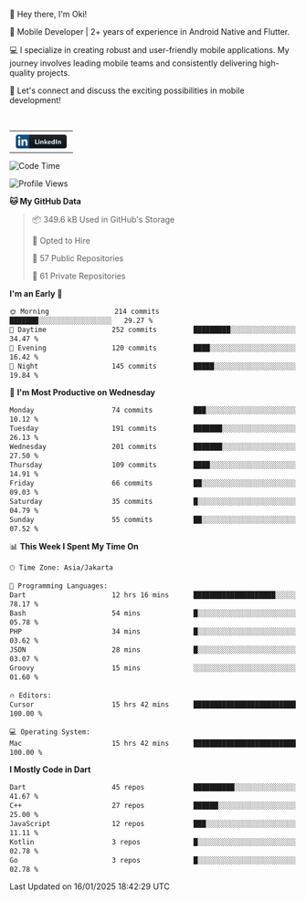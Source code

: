 <p>
 👋 Hey there, I'm Oki!

🚀 Mobile Developer | 2+ years of experience in Android Native and Flutter.

💻 I specialize in creating robust and user-friendly mobile applications. My journey involves leading mobile teams and consistently delivering high-quality projects.

🔗 Let's connect and discuss the exciting possibilities in mobile development!

<br>

<table style="border:none; border-collapse:collapse; cellspacing:0; cellpadding:0">
    <tr>
        <td>
           <a href="https://www.linkedin.com/in/oki-6ba305173/" target="_blank">
              <img src="https://github.com/inisialkey/inisialkey/blob/main/assets/linkedin.svg" alt="LinkedIn" style="vertical-align:top; margin:4px" height=24>
          </a>
        </td>
    </tr>
</table>

<!-- <br>

<!--START_SECTION:waka-->
![Code Time](http://img.shields.io/badge/Code%20Time-963%20hrs%2036%20mins-blue)

![Profile Views](http://img.shields.io/badge/Profile%20Views-1-blue)

**🐱 My GitHub Data** 

> 📦 349.6 kB Used in GitHub's Storage 
 > 
> 💼 Opted to Hire
 > 
> 📜 57 Public Repositories 
 > 
> 🔑 61 Private Repositories 
 > 
**I'm an Early 🐤** 

```text
🌞 Morning                214 commits         ███████░░░░░░░░░░░░░░░░░░   29.27 % 
🌆 Daytime                252 commits         █████████░░░░░░░░░░░░░░░░   34.47 % 
🌃 Evening                120 commits         ████░░░░░░░░░░░░░░░░░░░░░   16.42 % 
🌙 Night                  145 commits         █████░░░░░░░░░░░░░░░░░░░░   19.84 % 
```
📅 **I'm Most Productive on Wednesday** 

```text
Monday                   74 commits          ███░░░░░░░░░░░░░░░░░░░░░░   10.12 % 
Tuesday                  191 commits         ███████░░░░░░░░░░░░░░░░░░   26.13 % 
Wednesday                201 commits         ███████░░░░░░░░░░░░░░░░░░   27.50 % 
Thursday                 109 commits         ████░░░░░░░░░░░░░░░░░░░░░   14.91 % 
Friday                   66 commits          ██░░░░░░░░░░░░░░░░░░░░░░░   09.03 % 
Saturday                 35 commits          █░░░░░░░░░░░░░░░░░░░░░░░░   04.79 % 
Sunday                   55 commits          ██░░░░░░░░░░░░░░░░░░░░░░░   07.52 % 
```


📊 **This Week I Spent My Time On** 

```text
🕑︎ Time Zone: Asia/Jakarta

💬 Programming Languages: 
Dart                     12 hrs 16 mins      ████████████████████░░░░░   78.17 % 
Bash                     54 mins             █░░░░░░░░░░░░░░░░░░░░░░░░   05.78 % 
PHP                      34 mins             █░░░░░░░░░░░░░░░░░░░░░░░░   03.62 % 
JSON                     28 mins             █░░░░░░░░░░░░░░░░░░░░░░░░   03.07 % 
Groovy                   15 mins             ░░░░░░░░░░░░░░░░░░░░░░░░░   01.60 % 

🔥 Editors: 
Cursor                   15 hrs 42 mins      █████████████████████████   100.00 % 

💻 Operating System: 
Mac                      15 hrs 42 mins      █████████████████████████   100.00 % 
```

**I Mostly Code in Dart** 

```text
Dart                     45 repos            ██████████░░░░░░░░░░░░░░░   41.67 % 
C++                      27 repos            ██████░░░░░░░░░░░░░░░░░░░   25.00 % 
JavaScript               12 repos            ███░░░░░░░░░░░░░░░░░░░░░░   11.11 % 
Kotlin                   3 repos             █░░░░░░░░░░░░░░░░░░░░░░░░   02.78 % 
Go                       3 repos             █░░░░░░░░░░░░░░░░░░░░░░░░   02.78 % 
```




 Last Updated on 16/01/2025 18:42:29 UTC
<!--END_SECTION:waka-->
